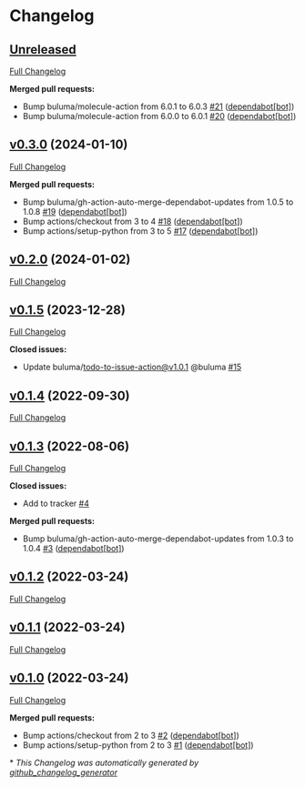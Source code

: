 # Changelog

## [Unreleased](https://github.com/buluma/ansible-role-logstash/tree/HEAD)

[Full Changelog](https://github.com/buluma/ansible-role-logstash/compare/v0.3.0...HEAD)

**Merged pull requests:**

- Bump buluma/molecule-action from 6.0.1 to 6.0.3 [\#21](https://github.com/buluma/ansible-role-logstash/pull/21) ([dependabot[bot]](https://github.com/apps/dependabot))
- Bump buluma/molecule-action from 6.0.0 to 6.0.1 [\#20](https://github.com/buluma/ansible-role-logstash/pull/20) ([dependabot[bot]](https://github.com/apps/dependabot))

## [v0.3.0](https://github.com/buluma/ansible-role-logstash/tree/v0.3.0) (2024-01-10)

[Full Changelog](https://github.com/buluma/ansible-role-logstash/compare/v0.2.0...v0.3.0)

**Merged pull requests:**

- Bump buluma/gh-action-auto-merge-dependabot-updates from 1.0.5 to 1.0.8 [\#19](https://github.com/buluma/ansible-role-logstash/pull/19) ([dependabot[bot]](https://github.com/apps/dependabot))
- Bump actions/checkout from 3 to 4 [\#18](https://github.com/buluma/ansible-role-logstash/pull/18) ([dependabot[bot]](https://github.com/apps/dependabot))
- Bump actions/setup-python from 3 to 5 [\#17](https://github.com/buluma/ansible-role-logstash/pull/17) ([dependabot[bot]](https://github.com/apps/dependabot))

## [v0.2.0](https://github.com/buluma/ansible-role-logstash/tree/v0.2.0) (2024-01-02)

[Full Changelog](https://github.com/buluma/ansible-role-logstash/compare/v0.1.5...v0.2.0)

## [v0.1.5](https://github.com/buluma/ansible-role-logstash/tree/v0.1.5) (2023-12-28)

[Full Changelog](https://github.com/buluma/ansible-role-logstash/compare/v0.1.4...v0.1.5)

**Closed issues:**

- Update buluma/todo-to-issue-action@v1.0.1 @buluma [\#15](https://github.com/buluma/ansible-role-logstash/issues/15)

## [v0.1.4](https://github.com/buluma/ansible-role-logstash/tree/v0.1.4) (2022-09-30)

[Full Changelog](https://github.com/buluma/ansible-role-logstash/compare/v0.1.3...v0.1.4)

## [v0.1.3](https://github.com/buluma/ansible-role-logstash/tree/v0.1.3) (2022-08-06)

[Full Changelog](https://github.com/buluma/ansible-role-logstash/compare/v0.1.2...v0.1.3)

**Closed issues:**

- Add to tracker [\#4](https://github.com/buluma/ansible-role-logstash/issues/4)

**Merged pull requests:**

- Bump buluma/gh-action-auto-merge-dependabot-updates from 1.0.3 to 1.0.4 [\#3](https://github.com/buluma/ansible-role-logstash/pull/3) ([dependabot[bot]](https://github.com/apps/dependabot))

## [v0.1.2](https://github.com/buluma/ansible-role-logstash/tree/v0.1.2) (2022-03-24)

[Full Changelog](https://github.com/buluma/ansible-role-logstash/compare/v0.1.1...v0.1.2)

## [v0.1.1](https://github.com/buluma/ansible-role-logstash/tree/v0.1.1) (2022-03-24)

[Full Changelog](https://github.com/buluma/ansible-role-logstash/compare/v0.1.0...v0.1.1)

## [v0.1.0](https://github.com/buluma/ansible-role-logstash/tree/v0.1.0) (2022-03-24)

[Full Changelog](https://github.com/buluma/ansible-role-logstash/compare/df20e0429b41f37e48301f3570982a8bb1e51b63...v0.1.0)

**Merged pull requests:**

- Bump actions/checkout from 2 to 3 [\#2](https://github.com/buluma/ansible-role-logstash/pull/2) ([dependabot[bot]](https://github.com/apps/dependabot))
- Bump actions/setup-python from 2 to 3 [\#1](https://github.com/buluma/ansible-role-logstash/pull/1) ([dependabot[bot]](https://github.com/apps/dependabot))



\* *This Changelog was automatically generated by [github_changelog_generator](https://github.com/github-changelog-generator/github-changelog-generator)*
